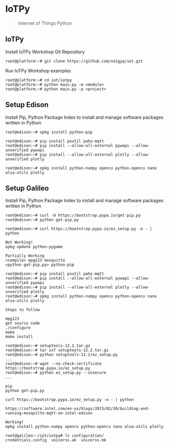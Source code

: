 IoTPy
==

> Internet of Things Python

## IoTPy

Install IoTPy Workshop Git Repository

    root@platform:~# git clone https://github.com/xe1gyq/iot.git
    
Run IoTPy Workshop examples

    root@platform:~# cd iot/iotpy
    root@platform:~# python main.py -m <module>
    root@platform:~# python main.py -p <project>


## Setup Edison

Install Pip, Python Package Index to install and manage software packages written in Python

    root@edison:~# opkg install python-pip
    
    root@edison:~# pip install psutil paho-mqtt
    root@edison:~# pip install --allow-all-external pywapi --allow-unverified pywapi
    root@edison:~# pip install --allow-all-external plotly --allow-unverified plotly
    
    root@edison:~# opkg install python-numpy opencv python-opencv nano alsa-utils plotly

## Setup Galileo

Install Pip, Python Package Index to install and manage software packages written in Python

    root@edison:~# curl -O https://bootstrap.pypa.io/get-pip.py
    root@edison:~# python get-pip.py
    
    root@edison:~# curl https://bootstrap.pypa.io/ez_setup.py -o - | python
    
    Not Working!
    opkg update python-pygame
    
    Partially Working
    <compile> mpg123 mosquitto
    <python get-pip.py> python-pip
    
    root@edison:~# pip install psutil paho-mqtt
    root@edison:~# pip install --allow-all-external pywapi --allow-unverified pywapi
    root@edison:~# pip install --allow-all-external plotly --allow-unverified plotly
    root@edison:~# opkg install python-numpy opencv python-opencv nano alsa-utils plotly

    Steps to follow

    mpg123
    get source code
    ./configure
    make
    make install
    
    root@edison:~# setuptools-12.2.tar.gz
    root@edison:~# tar zxf setuptools-12.2.tar.gz
    root@edison:~# python setuptools-12.2/ez_setup.py
    ...
    root@edison:~# wget --no-check-certificate https://bootstrap.pypa.io/ez_setup.py
    root@edison:~# python ez_setup.py --insecure
    ...

    pip
    python get-pip.py
    
    curl https://bootstrap.pypa.io/ez_setup.py -o - | python
    
    https://software.intel.com/en-us/blogs/2015/02/20/building-and-running-mosquitto-mqtt-on-intel-edison
    
    Working!
    opkg install python-numpy opencv python-opencv nano alsa-utils plotly

    root@galileo:~/iot/iotpy# ls configuration/
    credentials.config  voicerss.ak  voicerss.mk
